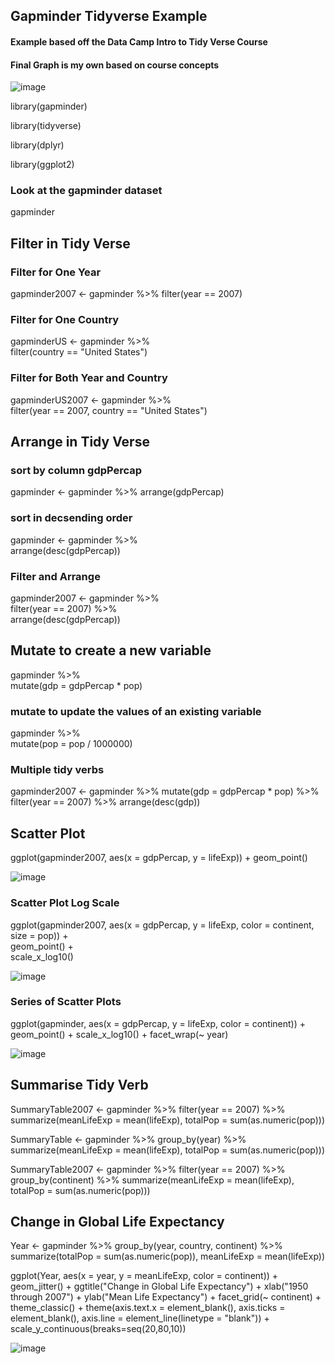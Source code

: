 ## Gapminder Tidyverse Example

#### Example based off the Data Camp Intro to Tidy Verse Course
#### Final Graph is my own based on course concepts 

![image](https://user-images.githubusercontent.com/28680575/104088949-9b2d1000-5238-11eb-8aa6-0399b72b32c3.png)

library(gapminder)

library(tidyverse)

library(dplyr)

library(ggplot2)

### Look at the gapminder dataset
gapminder

## Filter in Tidy Verse 

### Filter for One Year 
gapminder2007 <- gapminder %>% 
  filter(year == 2007)

### Filter for One Country 
gapminderUS <- gapminder %>%  
  filter(country == "United States")

### Filter for Both Year and Country 
gapminderUS2007 <- gapminder %>%  
  filter(year == 2007, country == "United States")

## Arrange in Tidy Verse

### sort by column gdpPercap
gapminder <- gapminder %>% 
  arrange(gdpPercap)

### sort in decsending order 
gapminder <- gapminder %>%  
  arrange(desc(gdpPercap))

### Filter and Arrange 
gapminder2007 <- gapminder %>%  
  filter(year == 2007) %>%  
  arrange(desc(gdpPercap))

## Mutate to create a new variable 
gapminder %>%  
  mutate(gdp = gdpPercap * pop)

### mutate to update the values of an existing variable 
gapminder %>%  
  mutate(pop = pop / 1000000)

### Multiple tidy verbs 
gapminder2007 <- gapminder %>% 
  mutate(gdp = gdpPercap * pop) %>%
  filter(year == 2007) %>% 
  arrange(desc(gdp))

## Scatter Plot
ggplot(gapminder2007, aes(x = gdpPercap, y = lifeExp)) +  geom_point()

![image](https://user-images.githubusercontent.com/28680575/104087177-ce1cd700-522b-11eb-836c-d6d421346d08.png)

### Scatter Plot Log Scale 
ggplot(gapminder2007, aes(x = gdpPercap, y = lifeExp, color = continent, size = pop)) +  
  geom_point() +  
  scale_x_log10()

![image](https://user-images.githubusercontent.com/28680575/104087279-8e0a2400-522c-11eb-9194-daeafcf88a0d.png)

### Series of Scatter Plots

ggplot(gapminder, aes(x = gdpPercap, y = lifeExp, color = continent)) + 
  geom_point() + 
  scale_x_log10() + 
  facet_wrap(~ year)

![image](https://user-images.githubusercontent.com/28680575/104087373-39b37400-522d-11eb-9c48-3dc93eff00e3.png)

## Summarise Tidy Verb

SummaryTable2007 <- gapminder %>% 
  filter(year == 2007) %>% 
  summarize(meanLifeExp = mean(lifeExp), totalPop = sum(as.numeric(pop)))

SummaryTable <- gapminder %>% 
  group_by(year) %>% 
  summarize(meanLifeExp = mean(lifeExp), totalPop = sum(as.numeric(pop)))

SummaryTable2007 <- gapminder %>% 
  filter(year == 2007) %>% 
  group_by(continent) %>% 
  summarize(meanLifeExp = mean(lifeExp), totalPop = sum(as.numeric(pop)))

## Change in Global Life Expectancy

Year <- gapminder %>%
  group_by(year, country, continent) %>% 
  summarize(totalPop = sum(as.numeric(pop)), meanLifeExp = mean(lifeExp))

ggplot(Year, aes(x = year, y = meanLifeExp, color = continent)) + 
  geom_jitter() + 
  ggtitle("Change in Global Life Expectancy") +
  xlab("1950 through 2007") +
  ylab("Mean Life Expectancy") + 
  facet_grid(~ continent) +
  theme_classic() +
  theme(axis.text.x = element_blank(), axis.ticks = element_blank(), 
        axis.line = element_line(linetype = "blank")) +
  scale_y_continuous(breaks=seq(20,80,10))

![image](https://user-images.githubusercontent.com/28680575/104088949-9b2d1000-5238-11eb-8aa6-0399b72b32c3.png)
            
